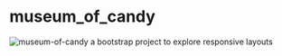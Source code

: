 # museum_of_candy

<img src="https://recordit.co/1r2Oruzxgl" alt="museum-of-candy" border="0">
a bootstrap project to explore responsive layouts
 
